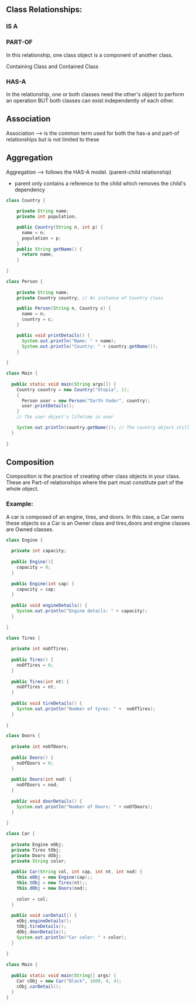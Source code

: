 ## Class Relationships:
### IS A

### PART-OF
In this relationship, one class object is a component of another class. 

Containing Class and Contained Class

### HAS-A
In the relationship, one or both classes need the other's object to perform an operation BUT both classes can exist independently of each other.

## Association
Association --> is the common term used for both the has-a and part-of relationships but is not limited to these

## Aggregation
Aggregation --> follows the HAS-A model. (parent-child relationship)
- parent only contains a reference to the child which removes the child's dependency
```java
class Country {
  
    private String name;
    private int population;

    public Country(String n, int p) {
      name = n;
      population = p;
    }
    public String getName() {
      return name;
    }
  
}

class Person {
  
    private String name;
    private Country country; // An instance of Country class

    public Person(String n, Country c) {
      name = n;
      country = c;
    }

    public void printDetails() {
      System.out.println("Name: " + name);
      System.out.println("Country: " + country.getName());
    }
  
}

class Main {
  
  public static void main(String args[]) {
    Country country = new Country("Utopia", 1);
    {
      Person user = new Person("Darth Vader", country);
      user.printDetails();
    }
    // The user object's lifetime is over

    System.out.println(country.getName()); // The country object still exists!
  }
  
}
```
## Composition
Composition is the practice of creating other class objects in your class. These are Part-of relationships where the part must constitute part of the whole object. 

### Example:
A car is composed of an engine, tires, and doors. In this case, a Car owns these objects so a Car is an Owner class and tires,doors and engine classes are Owned classes.
```java
class Engine {
  
  private int capacity;
  
  public Engine(){
    capacity = 0;
  }
  
  public Engine(int cap) {
    capacity = cap;
  }
  
  public void engineDetails() {
    System.out.println("Engine details: " + capacity);
  }
  
}

class Tires {
  
  private int noOfTires;
  
  public Tires() {
    noOfTires = 0;
  }
  
  public Tires(int nt) {
    noOfTires = nt;
  }
  
  public void tireDetails() {
    System.out.println("Number of tyres: " +  noOfTires);
  }
  
}

class Doors {
  
  private int noOfDoors;
  
  public Doors() {
    noOfDoors = 0;
  }
  
  public Doors(int nod) {
    noOfDoors = nod;
  }
  
  public void doorDetails() {
    System.out.println("Number of Doors: " + noOfDoors);
  }
  
}

class Car {
  
  private Engine eObj;
  private Tires tObj;
  private Doors dObj;
  private String color;
  
  public Car(String col, int cap, int nt, int nod) {
    this.eObj = new Engine(cap);;
    this.tObj = new Tires(nt);;
    this.dObj = new Doors(nod);
    
    color = col;    
  }
  
  public void carDetail() {
    eObj.engineDetails();
    tObj.tireDetails();
    dObj.doorDetails();
    System.out.println("Car color: " + color);
  }
  
}
  
class Main {
  
  public static void main(String[] args) {
    Car cObj = new Car("Black", 1600, 4, 4);
    cObj.carDetail();
  }
}
```







